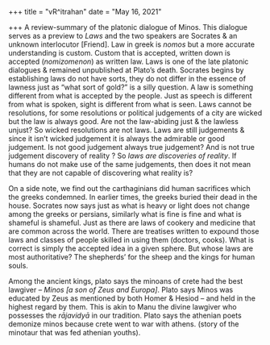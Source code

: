 +++
title = "vR^itrahan"
date = "May 16, 2021"

+++
A review-summary of the platonic dialogue of Minos. This dialogue serves
as a preview to *Laws* and the two speakers are Socrates & an unknown
interlocutor \[Friend\]. Law in greek is *nomos* but a more accurate
understanding is custom. Custom that is accepted, written down is
accepted (*nomizomenon*) as written law. Laws is one of the late
platonic dialogues & remained unpublished at Plato’s death. Socrates
begins by establishing laws do not have sorts, they do not differ in the
essence of lawness just as “what sort of gold?” is a silly question. A
law is something different from what is accepted by the people. Just as
speech is different from what is spoken, sight is different from what is
seen. Laws cannot be resolutions, for some resolutions or political
judgements of a city are wicked but the law is always good. Are not the
law-abiding just & the lawless unjust? So wicked resolutions are not
laws. Laws are still judgements & since it isn’t wicked judgement it is
always the admirable or good judgement. Is not good judgement always
true judgement? And is not true judgement discovery of reality ? So
*laws are discoveries of reality*. If humans do not make use of the same
judgements, then does it not mean that they are not capable of
discovering what reality is?  

On a side note, we find out the carthaginians did human sacrifices which
the greeks condemned. In earlier times, the greeks buried their dead in
the house. Socrates now says just as what is heavy or light does not
change among the greeks or persians, similarly what is fine is fine and
what is shameful is shameful. Just as there are laws of cookery and
medicine that are common across the world. There are treatises written
to expound those laws and classes of people skilled in using them
(doctors, cooks). What is correct is simply the accepted idea in a given
sphere. But whose laws are most authoritative? The shepherds’ for the
sheep and the kings for human souls.  
  
Among the ancient kings, plato says the minoans of crete had the best
lawgiver – *Minos \[a son of Zeus and Europa\]*. Plato says Minos was
educated by Zeus as mentioned by both Homer & Hesiod – and held in the
highest regard by them. This is akin to Manu the divine lawgiver who
possesses the *rājavidyā* in our tradition. Plato says the athenian
poets demonize minos because crete went to war with athens. (story of
the minotaur that was fed athenian youths).

